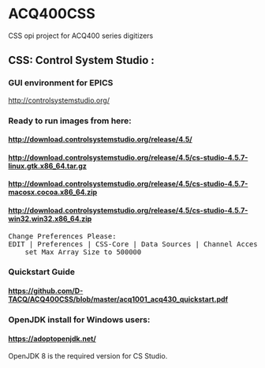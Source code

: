 # ACQ400CSS
CSS opi project for ACQ400 series digitizers

## CSS: Control System Studio : 
### GUI environment for EPICS
http://controlsystemstudio.org/

### Ready to run images from here: 
#### http://download.controlsystemstudio.org/release/4.5/
#### http://download.controlsystemstudio.org/release/4.5/cs-studio-4.5.7-linux.gtk.x86_64.tar.gz
#### http://download.controlsystemstudio.org/release/4.5/cs-studio-4.5.7-macosx.cocoa.x86_64.zip
#### http://download.controlsystemstudio.org/release/4.5/cs-studio-4.5.7-win32.win32.x86_64.zip

<pre>
Change Preferences Please:
EDIT | Preferences | CSS-Core | Data Sources | Channel Access :
    set Max Array Size to 500000
</pre>
### Quickstart Guide
#### https://github.com/D-TACQ/ACQ400CSS/blob/master/acq1001_acq430_quickstart.pdf

### OpenJDK install for Windows users:
#### https://adoptopenjdk.net/
OpenJDK 8 is the required version for CS Studio.
